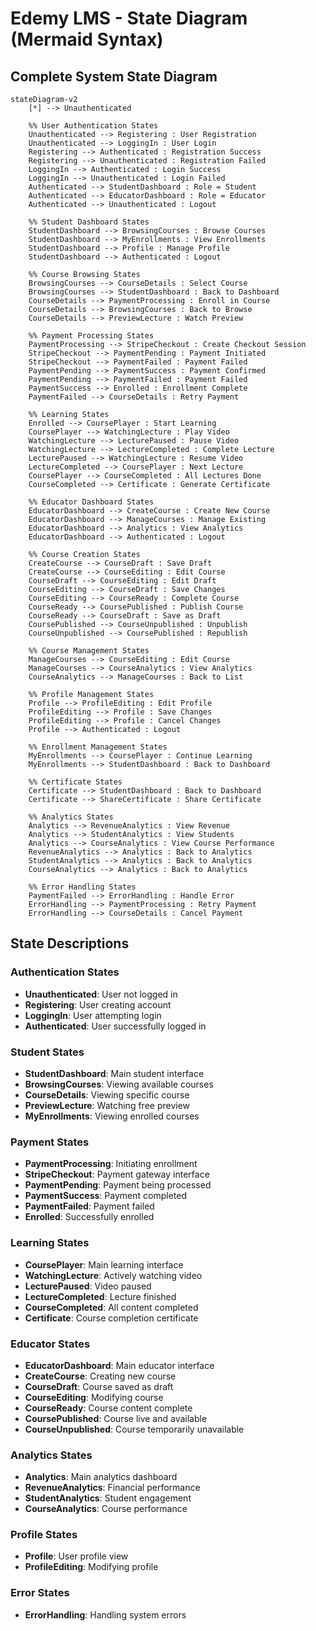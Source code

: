 # Edemy LMS - State Diagram (Mermaid Syntax)

## Complete System State Diagram

```mermaid
stateDiagram-v2
    [*] --> Unauthenticated
    
    %% User Authentication States
    Unauthenticated --> Registering : User Registration
    Unauthenticated --> LoggingIn : User Login
    Registering --> Authenticated : Registration Success
    Registering --> Unauthenticated : Registration Failed
    LoggingIn --> Authenticated : Login Success
    LoggingIn --> Unauthenticated : Login Failed
    Authenticated --> StudentDashboard : Role = Student
    Authenticated --> EducatorDashboard : Role = Educator
    Authenticated --> Unauthenticated : Logout
    
    %% Student Dashboard States
    StudentDashboard --> BrowsingCourses : Browse Courses
    StudentDashboard --> MyEnrollments : View Enrollments
    StudentDashboard --> Profile : Manage Profile
    StudentDashboard --> Authenticated : Logout
    
    %% Course Browsing States
    BrowsingCourses --> CourseDetails : Select Course
    BrowsingCourses --> StudentDashboard : Back to Dashboard
    CourseDetails --> PaymentProcessing : Enroll in Course
    CourseDetails --> BrowsingCourses : Back to Browse
    CourseDetails --> PreviewLecture : Watch Preview
    
    %% Payment Processing States
    PaymentProcessing --> StripeCheckout : Create Checkout Session
    StripeCheckout --> PaymentPending : Payment Initiated
    StripeCheckout --> PaymentFailed : Payment Failed
    PaymentPending --> PaymentSuccess : Payment Confirmed
    PaymentPending --> PaymentFailed : Payment Failed
    PaymentSuccess --> Enrolled : Enrollment Complete
    PaymentFailed --> CourseDetails : Retry Payment
    
    %% Learning States
    Enrolled --> CoursePlayer : Start Learning
    CoursePlayer --> WatchingLecture : Play Video
    WatchingLecture --> LecturePaused : Pause Video
    WatchingLecture --> LectureCompleted : Complete Lecture
    LecturePaused --> WatchingLecture : Resume Video
    LectureCompleted --> CoursePlayer : Next Lecture
    CoursePlayer --> CourseCompleted : All Lectures Done
    CourseCompleted --> Certificate : Generate Certificate
    
    %% Educator Dashboard States
    EducatorDashboard --> CreateCourse : Create New Course
    EducatorDashboard --> ManageCourses : Manage Existing
    EducatorDashboard --> Analytics : View Analytics
    EducatorDashboard --> Authenticated : Logout
    
    %% Course Creation States
    CreateCourse --> CourseDraft : Save Draft
    CreateCourse --> CourseEditing : Edit Course
    CourseDraft --> CourseEditing : Edit Draft
    CourseEditing --> CourseDraft : Save Changes
    CourseEditing --> CourseReady : Complete Course
    CourseReady --> CoursePublished : Publish Course
    CourseReady --> CourseDraft : Save as Draft
    CoursePublished --> CourseUnpublished : Unpublish
    CourseUnpublished --> CoursePublished : Republish
    
    %% Course Management States
    ManageCourses --> CourseEditing : Edit Course
    ManageCourses --> CourseAnalytics : View Analytics
    CourseAnalytics --> ManageCourses : Back to List
    
    %% Profile Management States
    Profile --> ProfileEditing : Edit Profile
    ProfileEditing --> Profile : Save Changes
    ProfileEditing --> Profile : Cancel Changes
    Profile --> Authenticated : Logout
    
    %% Enrollment Management States
    MyEnrollments --> CoursePlayer : Continue Learning
    MyEnrollments --> StudentDashboard : Back to Dashboard
    
    %% Certificate States
    Certificate --> StudentDashboard : Back to Dashboard
    Certificate --> ShareCertificate : Share Certificate
    
    %% Analytics States
    Analytics --> RevenueAnalytics : View Revenue
    Analytics --> StudentAnalytics : View Students
    Analytics --> CourseAnalytics : View Course Performance
    RevenueAnalytics --> Analytics : Back to Analytics
    StudentAnalytics --> Analytics : Back to Analytics
    CourseAnalytics --> Analytics : Back to Analytics
    
    %% Error Handling States
    PaymentFailed --> ErrorHandling : Handle Error
    ErrorHandling --> PaymentProcessing : Retry Payment
    ErrorHandling --> CourseDetails : Cancel Payment
```

## State Descriptions

### Authentication States
- **Unauthenticated**: User not logged in
- **Registering**: User creating account
- **LoggingIn**: User attempting login
- **Authenticated**: User successfully logged in

### Student States
- **StudentDashboard**: Main student interface
- **BrowsingCourses**: Viewing available courses
- **CourseDetails**: Viewing specific course
- **PreviewLecture**: Watching free preview
- **MyEnrollments**: Viewing enrolled courses

### Payment States
- **PaymentProcessing**: Initiating enrollment
- **StripeCheckout**: Payment gateway interface
- **PaymentPending**: Payment being processed
- **PaymentSuccess**: Payment completed
- **PaymentFailed**: Payment failed
- **Enrolled**: Successfully enrolled

### Learning States
- **CoursePlayer**: Main learning interface
- **WatchingLecture**: Actively watching video
- **LecturePaused**: Video paused
- **LectureCompleted**: Lecture finished
- **CourseCompleted**: All content completed
- **Certificate**: Course completion certificate

### Educator States
- **EducatorDashboard**: Main educator interface
- **CreateCourse**: Creating new course
- **CourseDraft**: Course saved as draft
- **CourseEditing**: Modifying course
- **CourseReady**: Course content complete
- **CoursePublished**: Course live and available
- **CourseUnpublished**: Course temporarily unavailable

### Analytics States
- **Analytics**: Main analytics dashboard
- **RevenueAnalytics**: Financial performance
- **StudentAnalytics**: Student engagement
- **CourseAnalytics**: Course performance

### Profile States
- **Profile**: User profile view
- **ProfileEditing**: Modifying profile

### Error States
- **ErrorHandling**: Handling system errors 